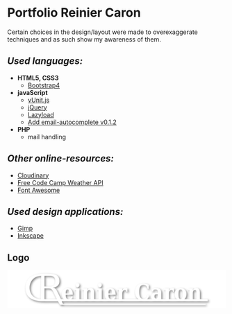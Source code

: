 # Portfolio Reinier Caron

Certain choices in the design/layout were made to overexaggerate techniques and as such show my awareness of them.

## _Used languages:_
* __HTML5, CSS3__
  * [Bootstrap4](http://getbootstrap.com/)
* __javaScript__
  * [vUnit.js](http://joaocunha.github.io/vunit/)
  * [jQuery](https://jquery.com/)
  * [Lazyload](https://appelsiini.net/projects/lazyload/)
  * [Add email-autocomplete v0.1.2](https://gitlab.com/cdnjs/cdnjs/commit/0460942f9955e088daba0f24ed3eab4ebb1f540f)
* __PHP__
  * mail handling
  
## _Other online-resources:_
* [Cloudinary](https://cloudinary.com/)
* [Free Code Camp Weather API](https://fcc-weather-api.glitch.me)
* [Font Awesome](https://fontawesome.com/)

## _Used design applications:_
* [Gimp](www.gimp.org)
* [Inkscape](https://inkscape.org/en/)

## Logo
![Reinier Caron Logo](/img/rclogo_ss.svg)
